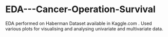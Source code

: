 # EDA---Cancer-Operation-Survival
EDA performed on Haberman Dataset available in Kaggle.com . Used various plots for visualising and analysing univariate and multivariate data.
